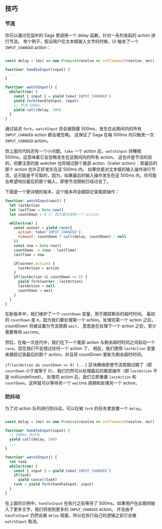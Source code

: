 ## 技巧

### 节流

你可以通过在监听的 Saga 里调用一个 delay 函数，针对一系列发起的 action 进行节流。
举个例子，假设用户在文本框输入文字的时候，UI 触发了一个 `INPUT_CHANGED` action：

```javascript

const delay = (ms) => new Promise(resolve => setTimeout(resolve, ms))

function* handleInput(input) {
  ...
}

function* watchInput() {
  while(true) {
    const { input } = yield take('INPUT_CHANGED')
    yield fork(handleInput, input)
    // 节流 500ms
    yield call(delay, 500)
  }
}
```

通过延迟 `fork`，`watchInput` 将会被阻塞 500ms，发生在此期间内的所有 `INPUT_CHANGED` action 都会被忽略。
这保证了 Saga 在每 500ms 内只触发一次 `INPUT_CHANGED` action。

但上面的代码还有一个小问题。`take` 一个 action 后，`watchInput` 将睡眠 500ms，这意味着它会忽略发生在这期间内的所有 action。
这也许是节流的目的，但要注意的是 watcher 也将错过那个尾部 action（trailer action）：即最后的那个 action 也许正好发生在这 500ms 内。
如果你是对文本框的输入操作进行节流，这可能是不可取的，因为，如果最后的输入操作发生在这 500ms 内，你可能会希望响应最后的那个输入，即使节流限制已经过去了。

下面是一个更详细的版本，这个版本将会跟踪记录尾部操作：

```javascript
function* watchInput(wait) {
  let lastAction
  let lastTime = Date.now()
  let countDown = 0 // 因为要处理第一个 action

  while(true) {
    const winner = yield race({
      action: take('INPUT_CHANGED'),
      timeout: countDown ? call(delay, countDown) : null
    })
    const now = Date.now()
    countDown -= (now - lastTime)
    lastTime = now

    if(winner.action) {
      lastAction = action
    }
    if(lastAction && countDown <= 0) {
      yield fork(worker, lastAction)
      lastAction = null
      countDown = wait
    }
  }
}
```

在新版本中，我们维护了一个 `countDown` 变量，用于跟踪剩余的超时时间。
最初的 `countDown` 是 `0`，因为我们要处理第一个 action。处理完第一个 action 之后，countDown 将被设置为节流周期 `wait`，
意思是在处理下一个 action 之前，至少需要等待 `wait`ms。

然后，在每一次迭代中，我们在下一个尾部 action 与剩余超时时间之间启动一个 `race`。现在我们不会错过任何一个 action 了，
相反，我们使用 `lastAction` 变量来跟踪记录最后的那个 action，并且将 countDown 更新为剩余超时时间。

`if(lastAction && countDown <= 0) {...}` 区块确保即使节流周期过期了（即 `countDown` 小于或等于 0），我们仍然可以处理最后的尾部操作（即 `lastAction` 不是 null/undefined）。
处理完 action 后，我们立即重置 `lastAction` 和 `countDown`。这样就可以等待另一个 `wait`ms 周期和处理另一个 action。

### 防抖动

为了对 action 队列进行防抖动，可以在被 `fork` 的任务里放置一个 `delay`。

```javascript

const delay = (ms) => new Promise(resolve => setTimeout(resolve, ms))

function* handleInput(input) {
  // 500ms 防抖动
  yield call(delay, 500)
  ...
}

function* watchInput() {
  let task
  while(true) {
    const { input } = yield take('INPUT_CHANGED')
    if(task)
      yield cancel(task)
    task = yield fork(handleInput, input)
  }
}
```

在上面的示例中，`handleInput` 在执行之前等待了 500ms。如果用户在此期间输入了更多文字，我们将收到更多的 `INPUT_CHANGED` action。
并且由于 `handleInput` 仍然会被 `delay` 阻塞，所以在执行自己的逻辑之前它会被 `watchInput` 取消。
